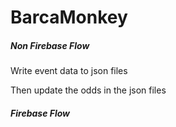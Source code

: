 # BarcaMonkey

##### Non Firebase Flow
Write event data to json files

Then update the odds in the json files 

  


##### Firebase Flow